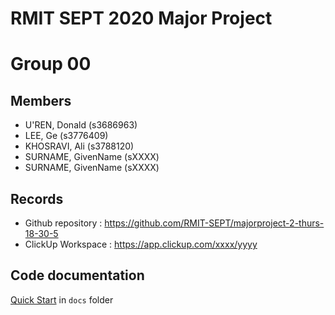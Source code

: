 # RMIT SEPT 2020 Major Project

# Group 00

## Members
* U'REN, Donald (s3686963)
* LEE, Ge (s3776409)
* KHOSRAVI, Ali (s3788120)
* SURNAME, GivenName (sXXXX)
* SURNAME, GivenName (sXXXX)

## Records

* Github repository : https://github.com/RMIT-SEPT/majorproject-2-thurs-18-30-5
* ClickUp Workspace : https://app.clickup.com/xxxx/yyyy


## Code documentation

[Quick Start](/docs/README.md) in `docs` folder
